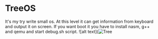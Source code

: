 # TreeOS
It's my try write small os. At this level it can get information from keyboard and output it on screen.
If you want boot it you have to install nasm, g++ and qemu and start debug.sh script.
![alt text](![Tree](https://user-images.githubusercontent.com/42521707/115138022-43215900-a032-11eb-879e-0aca06faa1df.png)
